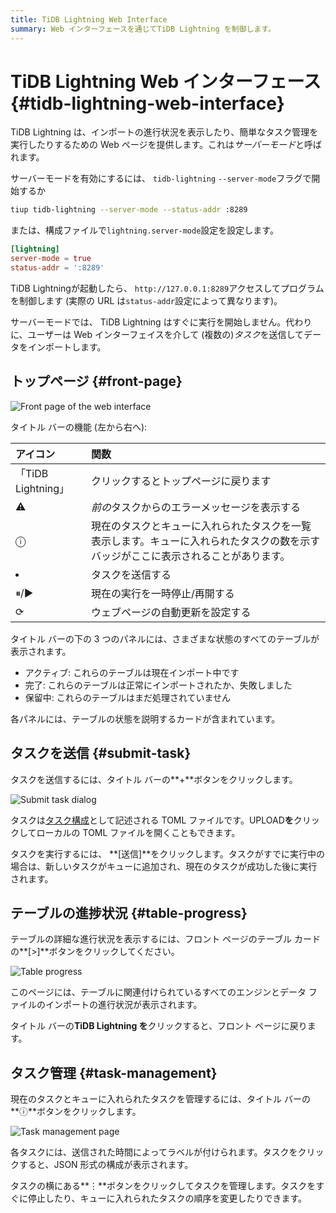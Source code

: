 ```yaml
---
title: TiDB Lightning Web Interface
summary: Web インターフェースを通じてTiDB Lightning を制御します。
---
```


# TiDB Lightning Web インターフェース {#tidb-lightning-web-interface}

TiDB Lightning は、インポートの進行状況を表示したり、簡単なタスク管理を実行したりするための Web ページを提供します。これは*サーバーモード*と呼ばれます。

サーバーモードを有効にするには、 `tidb-lightning` `--server-mode`フラグで開始するか

```sh
tiup tidb-lightning --server-mode --status-addr :8289
```

または、構成ファイルで`lightning.server-mode`設定を設定します。

```toml
[lightning]
server-mode = true
status-addr = ':8289'
```

TiDB Lightningが起動したら、 `http://127.0.0.1:8289`アクセスしてプログラムを制御します (実際の URL は`status-addr`設定によって異なります)。

サーバーモードでは、 TiDB Lightning はすぐに実行を開始しません。代わりに、ユーザーは Web インターフェイスを介して (複数の)*タスク*を送信してデータをインポートします。

## トップページ {#front-page}

![Front page of the web interface](/media/lightning-web-frontpage.png)

タイトル バーの機能 (左から右へ):

| アイコン             | 関数                                                                |
| :--------------- | :---------------------------------------------------------------- |
| 「TiDB Lightning」 | クリックするとトップページに戻ります                                                |
| ⚠                | *前の*タスクからのエラーメッセージを表示する                                           |
| ⓘ                | 現在のタスクとキューに入れられたタスクを一覧表示します。キューに入れられたタスクの数を示すバッジがここに表示されることがあります。 |
| <li></li>        | タスクを送信する                                                          |
| ⏸/▶              | 現在の実行を一時停止/再開する                                                   |
| ⟳                | ウェブページの自動更新を設定する                                                  |

タイトル バーの下の 3 つのパネルには、さまざまな状態のすべてのテーブルが表示されます。

-   アクティブ: これらのテーブルは現在インポート中です
-   完了: これらのテーブルは正常にインポートされたか、失敗しました
-   保留中: これらのテーブルはまだ処理されていません

各パネルには、テーブルの状態を説明するカードが含まれています。

## タスクを送信 {#submit-task}

タスクを送信するには、タイトル バーの**+**ボタンをクリックします。

![Submit task dialog](/media/lightning-web-submit.png)

タスクは[タスク構成](/tidb-lightning/tidb-lightning-configuration.md#tidb-lightning-task)として記述される TOML ファイルです。UPLOAD**を**クリックしてローカルの TOML ファイルを開くこともできます。

タスクを実行するには、 **[送信]**をクリックします。タスクがすでに実行中の場合は、新しいタスクがキューに追加され、現在のタスクが成功した後に実行されます。

## テーブルの進捗状況 {#table-progress}

テーブルの詳細な進行状況を表示するには、フロント ページのテーブル カードの**[&gt;]**ボタンをクリックしてください。

![Table progress](/media/lightning-web-table.png)

このページには、テーブルに関連付けられているすべてのエンジンとデータ ファイルのインポートの進行状況が表示されます。

タイトル バーの**TiDB Lightning を**クリックすると、フロント ページに戻ります。

## タスク管理 {#task-management}

現在のタスクとキューに入れられたタスクを管理するには、タイトル バーの**ⓘ**ボタンをクリックします。

![Task management page](/media/lightning-web-queue.png)

各タスクには、送信された時間によってラベルが付けられます。タスクをクリックすると、JSON 形式の構成が表示されます。

タスクの横にある**⋮**ボタンをクリックしてタスクを管理します。タスクをすぐに停止したり、キューに入れられたタスクの順序を変更したりできます。

